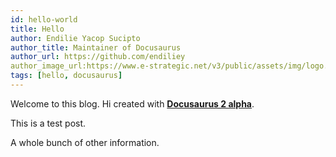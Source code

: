 ```yaml
---
id: hello-world
title: Hello
author: Endilie Yacop Sucipto
author_title: Maintainer of Docusaurus
author_url: https://github.com/endiliey
author_image_url:https://www.e-strategic.net/v3/public/assets/img/logo.png
tags: [hello, docusaurus]
---
```


Welcome to this blog. Hi created with [**Docusaurus 2 alpha**](https://v2.docusaurus.io/).

<!--truncate-->

This is a test post.

A whole bunch of other information.
